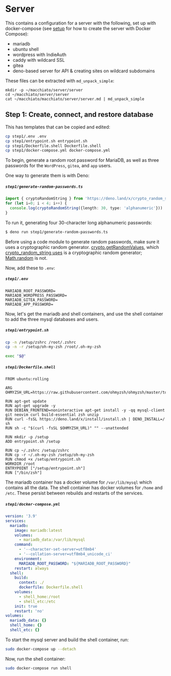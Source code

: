 # Server

This contains a configuration for a server with the following, set up with
docker-compose (see [setup](./setup.md) for how to create the server with
Docker Compose):

- mariadb
- ubuntu shell
- wordpress with IndieAuth
- caddy with wildcard SSL
- gitea
- deno-based server for API & creating sites on wildcard subdomains

These files can be extracted with `md_unpack_simple`:

```
mkdir -p ~/macchiato/server/server
cd ~/macchiato/server/server
cat ~/macchiato/macchiato/server/server.md | md_unpack_simple
```

## Step 1: Create, connect, and restore database

This has templates that can be copied and edited:

```bash
cp step1/.env .env
cp step1/entrypoint.sh entrypoint.sh
cp step1/Dockerfile.shell Dockerfile.shell
cp step1/docker-compose.yml docker-compose.yml
```

To begin, generate a random root password for MariaDB, as well as three
passwords for the `WordPress`, `gitea`, and `app` users.

One way to generate them is with Deno:

##### `step1/generate-random-passwords.ts`

```ts
import { cryptoRandomString } from 'https://deno.land/x/crypto_random_string@1.1.0/mod.ts'
for (let i=0; i < 4; i++) {
  console.log(cryptoRandomString({length: 30, type: 'alphanumeric'}))
}
```

To run it, generating four 30-character long alphanumeric passwords:

```bash
$ deno run step1/generate-random-passwords.ts
```

Before using a code module to generate random passwords, make sure it uses a
cryptographic random generator. [crypto.getRandomValues](https://developer.mozilla.org/en-US/docs/Web/API/Crypto/getRandomValues),
which [crypto_random_string uses](https://deno.land/x/crypto_random_string@1.1.0/cryptoRandomString.ts#L38)
is a cryptographic random generator; [Math.random](https://developer.mozilla.org/en-US/docs/Web/JavaScript/Reference/Global_Objects/Math/random) is not.

Now, add these to `.env`:

##### `step1/.env`

```
MARIADB_ROOT_PASSWORD=
MARIADB_WORDPRESS_PASSWORD=
MARIADB_GITEA_PASSWORD=
MARIADB_APP_PASSWORD=
```

Now, let's get the mariadb and shell containers, and use the shell
container to add the three mysql databases and users.

##### `step1/entrypoint.sh`

```bash
cp -n /setup/zshrc /root/.zshrc
cp -n -r /setup/oh-my-zsh /root/.oh-my-zsh

exec "$@"
```

##### `step1/Dockerfile.shell`

```docker
FROM ubuntu:rolling

ARG OHMYZSH_URL=https://raw.githubusercontent.com/ohmyzsh/ohmyzsh/master/tools/install.sh

RUN apt-get update
RUN apt-get upgrade -y
RUN DEBIAN_FRONTEND=noninteractive apt-get install -y -qq mysql-client git neovim curl build-essential zsh unzip
RUN curl -fsSL https://deno.land/x/install/install.sh | DENO_INSTALL=/ sh
RUN sh -c "$(curl -fsSL $OHMYZSH_URL)" "" --unattended

RUN mkdir -p /setup
ADD entrypoint.sh /setup

RUN cp ~/.zshrc /setup/zshrc
RUN cp -r ~/.oh-my-zsh /setup/oh-my-zsh
RUN chmod +x /setup/entrypoint.sh
WORKDIR /root
ENTRYPOINT ["/setup/entrypoint.sh"]
RUN ["/bin/zsh"]
```

The mariadb container has a docker volume for `/var/lib/mysql` which
contains all the data. The shell container has docker volumes for
`/home` and `/etc`. These persist between rebuilds and restarts of
the services.

##### `step1/docker-compose.yml`

```yaml
version: '3.9'
services:
  mariadb:
    image: mariadb:latest
    volumes:
      - mariadb_data:/var/lib/mysql
    command:
      - '--character-set-server=utf8mb4'
      - '--collation-server=utf8mb4_unicode_ci'
    environment:
      MARIADB_ROOT_PASSWORD: "${MARIADB_ROOT_PASSWORD}"
    restart: always
  shell:
    build:
      context: ./
      dockerfile: Dockerfile.shell
    volumes:
      - shell_home:/root
      - shell_etc:/etc
    init: true
    restart: 'no'
volumes:
  mariadb_data: {}
  shell_home: {}
  shell_etc: {}
```

To start the mysql server and build the shell container, run:

```bash
sudo docker-compose up --detach
```

Now, run the shell container:

```bash
sudo docker-compose run shell
```

